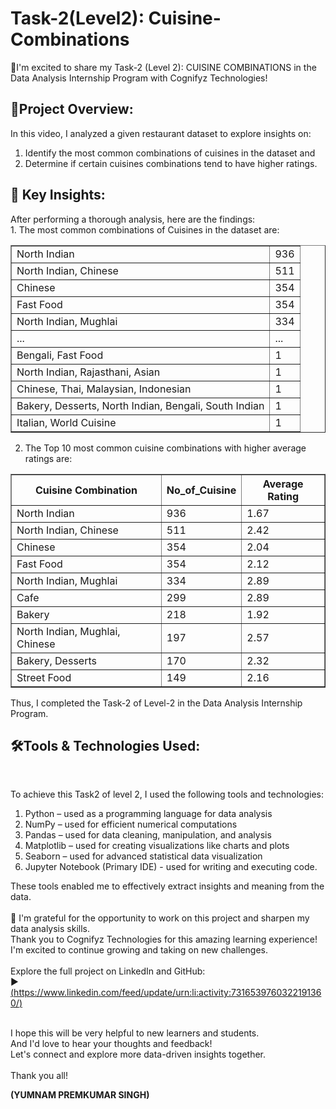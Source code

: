<html>
  <body>
    <h1> Task-2(Level2): Cuisine-Combinations</h1>

🚀I'm excited to share my Task-2 (Level 2): CUISINE COMBINATIONS in the Data Analysis Internship Program with Cognifyz Technologies!

<h2>🔹Project Overview:</h2>

In this video, I analyzed a given restaurant dataset to explore insights on:
1. Identify the most common combinations of cuisines in the dataset and
2. Determine if certain cuisines combinations tend to have higher ratings.

<h2>🔹 Key Insights: </h2>
After performing a thorough analysis, here are the findings:<br>
1. The most common combinations of Cuisines in the dataset are: <br>
<table border="1">
  <tbody>
    <tr>
      <td>North Indian</td>
      <td>936</td>
    </tr>
    <tr>
      <td>North Indian, Chinese</td>
      <td>511</td>
    </tr>
    <tr>
      <td>Chinese</td>
      <td>354</td>
    </tr>
    <tr>
      <td>Fast Food</td>
      <td>354</td>
    </tr>
    <tr>
      <td>North Indian, Mughlai</td>
      <td>334</td>
    </tr>
    <tr>
      <td>...</td>
      <td>...</td>
    </tr>
    <tr>
      <td>Bengali, Fast Food</td>
      <td>1</td>
    </tr>
    <tr>
      <td>North Indian, Rajasthani, Asian</td>
      <td>1</td>
    </tr>
    <tr>
      <td>Chinese, Thai, Malaysian, Indonesian</td>
      <td>1</td>
    </tr>
    <tr>
      <td>Bakery, Desserts, North Indian, Bengali, South Indian</td>
      <td>1</td>
    </tr>
    <tr>
      <td>Italian, World Cuisine</td>
      <td>1</td>
    </tr>
  </tbody>
</table>

2. The Top 10 most common cuisine combinations with higher average ratings are: <br>

<table border="1">
  <thead>
    <tr>
      <th>Cuisine Combination</th>
      <th>No_of_Cuisine</th>
      <th>Average Rating</th>
    </tr>
  </thead>
  <tbody>
    <tr>
      <td>North Indian</td>
      <td>936</td>
      <td>1.67</td>
    </tr>
    <tr>
      <td>North Indian, Chinese</td>
      <td>511</td>
      <td>2.42</td>
    </tr>
    <tr>
      <td>Chinese</td>
      <td>354</td>
      <td>2.04</td>
    </tr>
    <tr>
      <td>Fast Food</td>
      <td>354</td>
      <td>2.12</td>
    </tr>
    <tr>
      <td>North Indian, Mughlai</td>
      <td>334</td>
      <td>2.89</td>
    </tr>
    <tr>
      <td>Cafe</td>
      <td>299</td>
      <td>2.89</td>
    </tr>
    <tr>
      <td>Bakery</td>
      <td>218</td>
      <td>1.92</td>
    </tr>
    <tr>
      <td>North Indian, Mughlai, Chinese</td>
      <td>197</td>
      <td>2.57</td>
    </tr>
    <tr>
      <td>Bakery, Desserts</td>
      <td>170</td>
      <td>2.32</td>
    </tr>
    <tr>
      <td>Street Food</td>
      <td>149</td>
      <td>2.16</td>
    </tr>
  </tbody>
</table>

Thus, I completed the Task-2 of Level-2 in the Data Analysis Internship Program.<br>

<h2>🛠️Tools & Technologies Used:</h2><br>

To achieve this Task2 of level 2, I used the following tools and technologies:<br>

1. Python – used as a programming language for data analysis
2. NumPy – used for efficient numerical computations
3. Pandas – used for data cleaning, manipulation, and analysis
4. Matplotlib – used for creating visualizations like charts and plots
5. Seaborn – used for advanced statistical data visualization
6. Jupyter Notebook (Primary IDE) - used for writing and executing code.

These tools enabled me to effectively extract insights and meaning from the data.<br><br>
🎉 I'm grateful for the opportunity to work on this project and sharpen my data analysis skills. <br>Thank you to Cognifyz Technologies for this amazing learning experience! I'm excited to continue growing and taking on new challenges.<br><br>
Explore the full project on LinkedIn and GitHub:<br>
▶️ [(https://www.linkedin.com/feed/update/urn:li:activity:7316539760322191360/)<br>](https://www.linkedin.com/feed/update/urn:li:activity:7317217856398446592/)<br>

<p>I hope this will be very helpful to new learners and students. <br>
And I'd love to hear your thoughts and feedback! <br>
Let's connect and explore more data-driven insights together. <br><br>
Thank you all!

  <b>(YUMNAM PREMKUMAR SINGH)</b>
</p>
</body>
</html>
